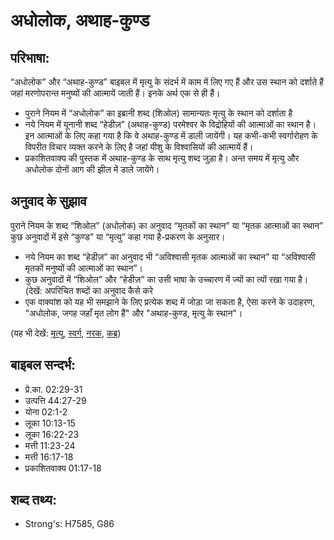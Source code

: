# अधोलोक, अथाह-कुण्ड #

## परिभाषा: ##

“अधोलोक” और “अथाह-कुण्ड” बाइबल में मृत्यु के संदर्भ में काम में लिए गए हैं और उस स्थान को दर्शाते हैं जहां मरणोपरान्त मनुष्यों की आत्मायें जाती हैं। इनके अर्थ एक से ही हैं।

* पुराने नियम में “अधोलोक” का इब्रानी शब्द (शिओल) सामान्यतः मृत्यु के स्थान को दर्शाता है 
* नये नियम में यूनानी शब्द “हेडीज़” (अथाह-कुण्ड) परमेश्वर के विद्रोहियों की आत्माओं का स्थान है। इन आत्माओं के लिए कहा गया है कि वे अथाह-कुण्ड में डाली जायेंगी। यह कभी-कभी स्वर्गारोहण के विपरीत विचार व्यक्त करने के लिए है जहां यीशु के विश्वासियों की आत्मायें हैं।
* प्रकाशितवाक्य की पुस्तक में अथाह-कुण्ड के साथ मृत्यु शब्द जुड़ा है। अन्त समय में मृत्यु और अधोलोक दोनों आग की झील में डाले जायेंगे।

## अनुवाद के सुझाव ##

पुराने नियम के शब्द “शिओल” (अधोलोक) का अनुवाद “मृतकों का स्थान” या “मृतक आत्माओं का स्थान” कुछ अनुवादों में इसे “कुण्ड” या “मृत्यु” कहा गया है-प्रकरण के अनुसार।

* नये नियम का शब्द “हेडीज़” का अनुवाद भी “अविश्वासी मृतक आत्माओं का स्थान” या “अविश्वासी मृतकों मनुष्यों की आत्माओं का स्थान”। 
* कुछ अनुवादों में “शिओल” और “हेडीज़” का उसी भाषा के उच्चारण में ज्यों का त्यों रखा गया है। (देखें: अपरिचित शब्दों का अनुवाद कैसे करे
* एक वाक्यांश को यह भी समझाने के लिए प्रत्येक शब्द में जोड़ा जा सकता है, ऐसा करने के उदाहरण, "अधोलोक, जगह जहाँ मृत लोग हैं" और "अथाह-कुण्ड, मृत्यु के स्थान"।

(यह भी देखें: [मृत्यु](../death.md), [स्वर्ग](../heaven.md), [नरक](../hell.md), [कब्र](../tomb.md))

## बाइबल सन्दर्भ: ##

* प्रे.का. 02:29-31
* उत्पत्ति 44:27-29
* योना 02:1-2
* लूका 10:13-15
* लूका 16:22-23
* मत्ती 11:23-24
* मत्ती 16:17-18
* प्रकाशितवाक्य 01:17-18

## शब्द तथ्य: ##

* Strong's: H7585, G86
